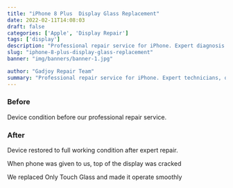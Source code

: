 ```yaml
---
title: "iPhone 8 Plus  Display Glass Replacement"
date: 2022-02-11T14:08:03
draft: false
categories: ['Apple', 'Display Repair']
tags: ['display']
description: "Professional repair service for iPhone. Expert diagnosis and quality repairs in Bangalore."
slug: "iphone-8-plus-display-glass-replacement"
banner: "img/banners/banner-1.jpg"

author: "Gadjoy Repair Team"
summary: "Professional repair service for iPhone. Expert technicians, quality parts, warranty included."
---
```


### Before

Device condition before our professional repair service.

### After

Device restored to full working condition after expert repair.

When phone was given to us, top of the display was cracked

We replaced Only Touch Glass and made it operate smoothly